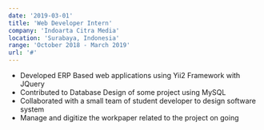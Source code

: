 ```yaml
---
date: '2019-03-01'
title: 'Web Developer Intern'
company: 'Indoarta Citra Media'
location: 'Surabaya, Indonesia'
range: 'October 2018 - March 2019'
url: '#'
---
```


- Developed ERP Based web applications using Yii2 Framework with JQuery
- Contributed to Database Design of some project using MySQL
- Collaborated with a small team of student developer to design software system
- Manage and digitize the workpaper related to the project on going
